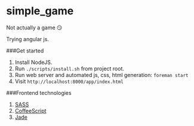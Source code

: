 simple_game
===========

Not actually a game :smirk:

Trying angular js.

###Get started

1. Install NodeJS.
1. Run ```./scripts/install.sh``` from project root.
1. Run web server and automated js, css, html generation: ```foreman start```
1. Visit ```http://localhost:8000/app/index.html```


###Frontend technologies

1. [SASS](http://sass-lang.com/documentation/file.SASS_REFERENCE.html)
1. [CoffeeScript](http://coffeescript.org/)
1. [Jade](http://jade-lang.com/tutorial/)



